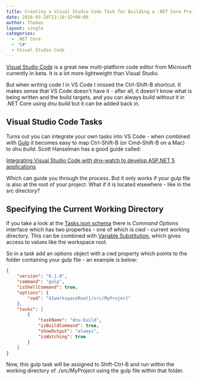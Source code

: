 ```yaml
---
title: Creating a Visual Studio Code Task for Building a .NET Core Project
date: 2016-03-20T13:18:32+00:00
author: Thomas
layout: single
categories:
  - .NET Core
  - 'C#'
  - Visual Studio Code
---
```

[Visual Studio Code](https://code.visualstudio.com) is a great new multi-platform code editor from Microsoft currently in beta. It is a lot more lightweight than Visual Studio.

But when writing code I in VS Code I missed the Ctrl-Shift-B shortcut. It makes sense that VS Code doesn't have it - after all, it doesn't know what is being written and the build targets, and you can always build without it in .NET Core using _dnu build_ but it can be added back in.

## Visual Studio Code Tasks

Turns out you can integrate your own tasks into VS Code - when combined with [Gulp](http://gulpjs.com) it becomes easy to map Ctrl-Shift-B (or Cmd-Shift-B on a Mac) to _dnu build_. Scott Hanselman has a good guide called:

<p class="blogTitle">
  <a class="TitleLinkStyle" href="http://www.hanselman.com/blog/IntegratingVisualStudioCodeWithDnxwatchToDevelopASPNET5Applications.aspx" rel="bookmark">Integrating Visual Studio Code with dnx-watch to develop ASP.NET 5 applications</a>
</p>

Which can guide you through the process. But it only works if your gulp file is also at the root of your project. What if it is located elsewhere - like in the src directory?

## Specifying the Current Working Directory

If you take a look at the [Tasks.json schema](https://code.visualstudio.com/docs/editor/tasks_appendix) there is _Command Options_ interface which has two properties - one of which is _cwd_ - current working directory. This can be combined with [Variable Substitution](https://code.visualstudio.com/docs/editor/tasks#_variable-substitution), which gives access to values like the workspace root.

So in a task add an options object with a cwd property which points to the folder containing your gulp file - an example is below:

```json
{
    "version": "0.1.0",
    "command": "gulp",
    "isShellCommand": true,
    "options": {
        "cwd": "${workspaceRoot}/src/MyProject"
    },
    "tasks": [
        {
            "taskName": "dnu-build",
            "isBuildCommand": true,
            "showOutput": "always",
            "isWatching": true
        }
    ]
}
```

Now, this gulp task will be assigned to Shift-Ctrl-B and run within the working directory of ./src/MyProject using the gulp file within that folder.
